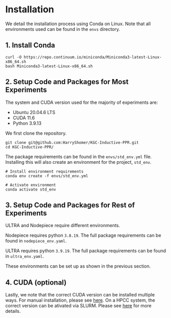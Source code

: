 # Installation

We detail the installation process using Conda on Linux. Note that all environments used can be found in the `envs` directory.


## 1. Install Conda
```
curl -O https://repo.continuum.io/miniconda/Miniconda3-latest-Linux-x86_64.sh
bash Miniconda3-latest-Linux-x86_64.sh
```

## 2. Setup Code and Packages for Most Experiments

The system and CUDA version used for the majority of experiments are:
- Ubuntu 20.04.6 LTS
- CUDA 11.6
- Python 3.9.13

We first clone the repository.
```
git clone git@github.com:HarryShomer/KGC-Inductive-PPR.git
cd KGC-Inductive-PPR/
```

The package requirements can be found in the `envs/std_env.yml` file. Installing this will also create an environment for the project, `std_env`. 
```
# Install environment requirements
conda env create -f envs/std_env.yml   

# Activate environment
conda activate std_env
```

## 3. Setup Code and Packages for Rest of Experiments

ULTRA and Nodepiece require different environments.

Nodepiece requires python `3.8.19`. The full package requirements can be found in `nodepiece_env.yaml`.

ULTRA requires python `3.9.19`. The full package requirements can be found in `ultra_env.yaml`.

These environments can be set up as shown in the previous section.

## 4. CUDA (optional)

Lastly, we note that the correct CUDA version can be installed multiple ways. For manual installation, please see [here](https://docs.nvidia.com/cuda/cuda-installation-guide-linux/index.html). On a HPCC system, the correct version can be ativated via SLURM. Please see [here](https://hpcf.umbc.edu/gpu/how-to-run-on-the-gpus/) for more details.
